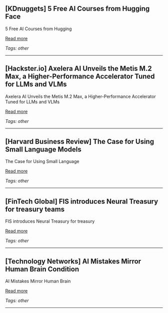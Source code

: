 ## [KDnuggets] 5 Free AI Courses from Hugging Face

5 Free AI Courses from Hugging

[Read more](https://www.kdnuggets.com/5-free-ai-courses-from-hugging-face)

_Tags: other_

---
## [Hackster.io] Axelera AI Unveils the Metis M.2 Max, a Higher-Performance Accelerator Tuned for LLMs and VLMs

Axelera AI Unveils the Metis M.2 Max, a Higher-Performance Accelerator Tuned for LLMs and VLMs

[Read more](https://www.hackster.io/news/axelera-ai-unveils-the-metis-m-2-max-a-higher-performance-accelerator-tuned-for-llms-and-vlms-146038cada83)

_Tags: other_

---
## [Harvard Business Review] The Case for Using Small Language Models

The Case for Using Small Language

[Read more](https://hbr.org/2025/09/the-case-for-using-small-language-models)

_Tags: other_

---
## [FinTech Global] FIS introduces Neural Treasury for treasury teams

FIS introduces Neural Treasury for treasury

[Read more](https://fintech.global/2025/09/09/fis-introduces-neural-treasury-for-treasury-teams/)

_Tags: other_

---
## [Technology Networks] AI Mistakes Mirror Human Brain Condition

AI Mistakes Mirror Human Brain

[Read more](https://www.technologynetworks.com/informatics/news/ai-mistakes-mirror-human-brain-condition-399707)

_Tags: other_

---
